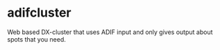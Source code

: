 # adifcluster
Web based DX-cluster that uses ADIF input and only gives output about spots that you need.
